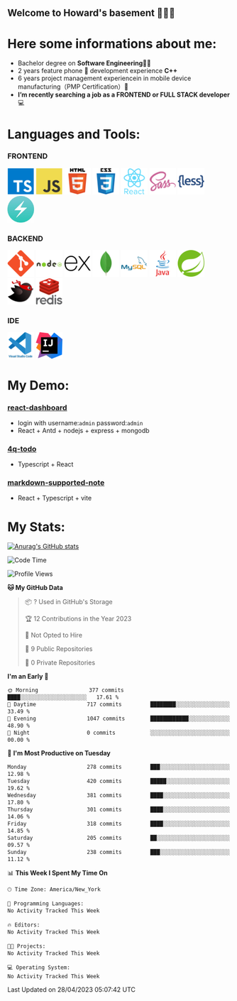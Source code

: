 ## Welcome to Howard's basement  👋👋👋

<!--
**howardding2000/howardding2000** is a ✨ _special_ ✨ repository because its `README.md` (this file) appears on your GitHub profile.

Here are some ideas to get you started: -->

# Here some informations about me: 

- Bachelor degree on __Software Engineering__:man_student:
- 2 years feature phone :iphone: development experience __C++__
- 6 years project management experiencein in mobile device manufacturing（PMP Certification）:necktie:
- __I’m recently searching a job as a FRONTEND or FULL STACK developer__ :computer:
<!-- __I’m currently coding with Reactjs, TypeScript, Nextjs, Chakra UI__ :computer::computer_mouse::muscle:-->

# Languages and Tools:

### FRONTEND
<a href="#"><img height="60" src="./assets/icons/typescript.svg" alt="TypeScript"></a>
<a href="#"><img height="60" src="./assets/icons/javascript.svg" alt="JavaScript"></a>
<a href="#"><img height="60" src="./assets/icons/html5.svg" alt="html5"></a>
<a href="#"><img height="60" src="./assets/icons/css3.svg" alt="CSS3"></a>
<a href="#"><img height="60" src="./assets/icons/react.svg" alt="React"></a>
<a href="#"><img height="60" src="./assets/icons/sass.svg" alt="SASS"></a>
<a href="#"><img height="60" src="./assets/icons/less.svg" alt="LESS"></a>
<a href="#"><img height="60" src="./assets/icons/logo-chakra-400x400.jpg" alt="Chakra UI"></a>

### BACKEND
<a href="#"><img height="60" src="./assets/icons/git.svg" alt="git"></a>
<a href="#"><img height="60" src="./assets/icons/nodejs.svg" alt="nodejs"></a>
<a href="#"><img height="60" src="./assets/icons/express.svg" alt="express"></a>
<a href="#"><img height="60" src="./assets/icons/mongodb.svg" alt="mongodb"></a>
<a href="#"><img height="60" src="./assets/icons/mysql.svg" alt="MySQL"></a>
<a href="#"><img height="60" src="./assets/icons/java.svg" alt="JAVA"></a>
<a href="#"><img height="60" src="./assets/icons/spring.svg" alt="SpringBoot 2"></a>
<a href="#"><img height="60" src="./assets/icons/mybatis.svg" alt="MyBatis"></a>
<a href="#"><img height="60" src="./assets/icons/redis.svg" alt="Redis"></a>

### IDE
<a href="#"><img height="60" src="./assets/icons/vscode.svg" alt="VScode"></a>
<a href="#"><img height="60" src="./assets/icons/IntelliJ_IDEA.svg" alt="IntelliJ IDEA"></a>

<!--<a href="#"><img height="60" src="./assets/icons/bootstrap.svg" alt="Bootstrap"></a>-->
<!--<a href="#"><img height="60" src="./assets/icons/nextjs.svg" alt="Nextjs"></a>-->
<!--<a href="#"><img height="60" src="./assets/icons/spring.svg" alt="SpringBoot 2"></a>-->
<!--<a href="#"><img height="60" src="./assets/icons/mybatis.svg" alt="MyBatis"></a>-->
<!--<a href="#"><img height="60" src="./assets/icons/redis.svg" alt="Redis"></a>-->
<!--<a href="#"><img height="60" src="./assets/icons/docker.svg" alt="docker"></a>-->
<!--<a href="#"><img height="60" src="./assets/icons/bash.svg" alt="bash"></a>-->
<!--<a href="#"><img height="60" src="./assets/icons/linux.svg" alt="Linux"></a>-->


# My Demo:

### <a href="https://rd-client.vercel.app/">react-dashboard</a>
* login with username:`admin` password:`admin`
* React + Antd + nodejs + express + mongodb

### <a href="https://4q-todo.vercel.app/">4q-todo</a>
* Typescript + React

### <a href="https://react-typescript-markdown-supported-note.vercel.app/">markdown-supported-note</a>
* React + Typescript + vite

# My Stats:

[![Anurag's GitHub stats](https://github-readme-stats.vercel.app/api?username=howardding2000&show_icons=true&theme=default)](#)

<!--START_SECTION:waka-->
![Code Time](http://img.shields.io/badge/Code%20Time-356%20hrs%2026%20mins-blue)

![Profile Views](http://img.shields.io/badge/Profile%20Views-3-blue)

**🐱 My GitHub Data** 

> 📦 ? Used in GitHub's Storage 
 > 
> 🏆 12 Contributions in the Year 2023
 > 
> 🚫 Not Opted to Hire
 > 
> 📜 9 Public Repositories 
 > 
> 🔑 0 Private Repositories 
 > 
**I'm an Early 🐤** 

```text
🌞 Morning                377 commits         ████░░░░░░░░░░░░░░░░░░░░░   17.61 % 
🌆 Daytime                717 commits         ████████░░░░░░░░░░░░░░░░░   33.49 % 
🌃 Evening                1047 commits        ████████████░░░░░░░░░░░░░   48.90 % 
🌙 Night                  0 commits           ░░░░░░░░░░░░░░░░░░░░░░░░░   00.00 % 
```
📅 **I'm Most Productive on Tuesday** 

```text
Monday                   278 commits         ███░░░░░░░░░░░░░░░░░░░░░░   12.98 % 
Tuesday                  420 commits         █████░░░░░░░░░░░░░░░░░░░░   19.62 % 
Wednesday                381 commits         ████░░░░░░░░░░░░░░░░░░░░░   17.80 % 
Thursday                 301 commits         ████░░░░░░░░░░░░░░░░░░░░░   14.06 % 
Friday                   318 commits         ████░░░░░░░░░░░░░░░░░░░░░   14.85 % 
Saturday                 205 commits         ██░░░░░░░░░░░░░░░░░░░░░░░   09.57 % 
Sunday                   238 commits         ███░░░░░░░░░░░░░░░░░░░░░░   11.12 % 
```


📊 **This Week I Spent My Time On** 

```text
🕑︎ Time Zone: America/New_York

💬 Programming Languages: 
No Activity Tracked This Week

🔥 Editors: 
No Activity Tracked This Week

🐱‍💻 Projects: 
No Activity Tracked This Week

💻 Operating System: 
No Activity Tracked This Week
```


 Last Updated on 28/04/2023 05:07:42 UTC
<!--END_SECTION:waka-->

<!-- need to replace the icon sources

[![Top Langs](https://github-readme-stats.vercel.app/api/top-langs/?username=howardding2000&layout=compact)](#)

- Welcome to visite my website <a href="https://www.buding.ca">buding.ca</a>, although it's still under construction :sweat_smile::sweat_smile::sweat_smile:

- DEP of Machining Technique ( cours en français):toolbox::hammer_and_wrench::gear:

- 👯 I’m looking to collaborate on ...
- 🤔 I’m looking for help with ...
- 💬 Ask me about ...
- 📫 How to reach me: ...
- 😄 Pronouns: ...
- ⚡ Fun fact: ...
-->
